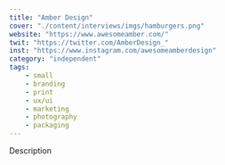 ```yaml
---
title: "Amber Design"
cover: "./content/interviews/imgs/hamburgers.png"
website: "https://www.awesomeamber.com/"
twit: "https://twitter.com/AmberDesign_"
inst: "https://www.instagram.com/awesomeamberdesign"
category: "independent"
tags:
    - small
    - branding
    - print
    - ux/ui
    - marketing
    - photography
    - packaging
---
```


Description

